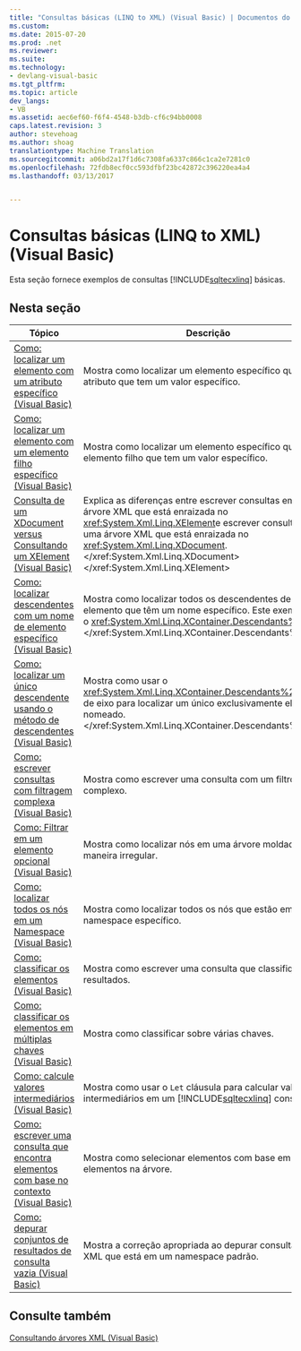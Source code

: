 ```yaml
---
title: "Consultas básicas (LINQ to XML) (Visual Basic) | Documentos do Microsoft"
ms.custom: 
ms.date: 2015-07-20
ms.prod: .net
ms.reviewer: 
ms.suite: 
ms.technology:
- devlang-visual-basic
ms.tgt_pltfrm: 
ms.topic: article
dev_langs:
- VB
ms.assetid: aec6ef60-f6f4-4548-b3db-cf6c94bb0008
caps.latest.revision: 3
author: stevehoag
ms.author: shoag
translationtype: Machine Translation
ms.sourcegitcommit: a06bd2a17f1d6c7308fa6337c866c1ca2e7281c0
ms.openlocfilehash: 72fdb8ecf0cc593dfbf23bc42872c396220ea4a4
ms.lasthandoff: 03/13/2017


---
```

# <a name="basic-queries-linq-to-xml-visual-basic"></a>Consultas básicas (LINQ to XML) (Visual Basic)
Esta seção fornece exemplos de consultas [!INCLUDE[sqltecxlinq](../../../../csharp/programming-guide/concepts/linq/includes/sqltecxlinq_md.md)] básicas.  
  
## <a name="in-this-section"></a>Nesta seção  
  
|Tópico|Descrição|  
|-----------|-----------------|  
|[Como: localizar um elemento com um atributo específico (Visual Basic)](../../../../visual-basic/programming-guide/concepts/linq/how-to-find-an-element-with-a-specific-attribute.md)|Mostra como localizar um elemento específico que tem um atributo que tem um valor específico.|  
|[Como: localizar um elemento com um elemento filho específico (Visual Basic)](../../../../visual-basic/programming-guide/concepts/linq/how-to-find-an-element-with-a-specific-child-element.md)|Mostra como localizar um elemento específico que tem um elemento filho que tem um valor específico.|  
|[Consulta de um XDocument versus Consultando um XElement (Visual Basic)](../../../../visual-basic/programming-guide/concepts/linq/querying-an-xdocument-vs-querying-an-xelement.md)|Explica as diferenças entre escrever consultas em uma árvore XML que está enraizada no <xref:System.Xml.Linq.XElement>e escrever consultas em uma árvore XML que está enraizada no <xref:System.Xml.Linq.XDocument>.</xref:System.Xml.Linq.XDocument> </xref:System.Xml.Linq.XElement>|  
|[Como: localizar descendentes com um nome de elemento específico (Visual Basic)](../../../../visual-basic/programming-guide/concepts/linq/how-to-find-descendants-with-a-specific-element-name.md)|Mostra como localizar todos os descendentes de um elemento que têm um nome específico. Este exemplo usa o <xref:System.Xml.Linq.XContainer.Descendants%2A>eixo.</xref:System.Xml.Linq.XContainer.Descendants%2A>|  
|[Como: localizar um único descendente usando o método de descendentes (Visual Basic)](../../../../visual-basic/programming-guide/concepts/linq/how-to-find-a-single-descendant-using-the-descendants-method.md)|Mostra como usar o <xref:System.Xml.Linq.XContainer.Descendants%2A>método de eixo para localizar um único exclusivamente elemento nomeado.</xref:System.Xml.Linq.XContainer.Descendants%2A>|  
|[Como: escrever consultas com filtragem complexa (Visual Basic)](../../../../visual-basic/programming-guide/concepts/linq/how-to-write-queries-with-complex-filtering.md)|Mostra como escrever uma consulta com um filtro mais complexo.|  
|[Como: Filtrar em um elemento opcional (Visual Basic)](../../../../visual-basic/programming-guide/concepts/linq/how-to-filter-on-an-optional-element.md)|Mostra como localizar nós em uma árvore moldada de maneira irregular.|  
|[Como: localizar todos os nós em um Namespace (Visual Basic)](../../../../visual-basic/programming-guide/concepts/linq/how-to-find-all-nodes-in-a-namespace.md)|Mostra como localizar todos os nós que estão em um namespace específico.|  
|[Como: classificar os elementos (Visual Basic)](../../../../visual-basic/programming-guide/concepts/linq/how-to-sort-elements.md)|Mostra como escrever uma consulta que classifique seus resultados.|  
|[Como: classificar os elementos em múltiplas chaves (Visual Basic)](../../../../visual-basic/programming-guide/concepts/linq/how-to-sort-elements-on-multiple-keys.md)|Mostra como classificar sobre várias chaves.|  
|[Como: calcule valores intermediários (Visual Basic)](../../../../visual-basic/programming-guide/concepts/linq/how-to-calculate-intermediate-values.md)|Mostra como usar o `Let` cláusula para calcular valores intermediários em um [!INCLUDE[sqltecxlinq](../../../../csharp/programming-guide/concepts/linq/includes/sqltecxlinq_md.md)] consulta.|  
|[Como: escrever uma consulta que encontra elementos com base no contexto (Visual Basic)](../../../../visual-basic/programming-guide/concepts/linq/how-to-write-a-query-that-finds-elements-based-on-context.md)|Mostra como selecionar elementos com base em outros elementos na árvore.|  
|[Como: depurar conjuntos de resultados de consulta vazia (Visual Basic)](../../../../visual-basic/programming-guide/concepts/linq/how-to-debug-empty-query-results-sets.md)|Mostra a correção apropriada ao depurar consultas em XML que está em um namespace padrão.|  
  
## <a name="see-also"></a>Consulte também  
 [Consultando árvores XML (Visual Basic)](../../../../visual-basic/programming-guide/concepts/linq/querying-xml-trees.md)
